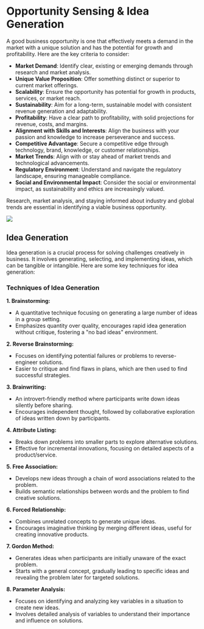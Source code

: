 # Opportunity Sensing & Idea Generation

A good business opportunity is one that effectively meets a demand in the market with a unique solution and has the potential for growth and profitability. Here are the key criteria to consider:

- **Market Demand**: Identify clear, existing or emerging demands through research and market analysis.
- **Unique Value Proposition**: Offer something distinct or superior to current market offerings.
- **Scalability**: Ensure the opportunity has potential for growth in products, services, or market reach.
- **Sustainability**: Aim for a long-term, sustainable model with consistent revenue generation and adaptability.
- **Profitability**: Have a clear path to profitability, with solid projections for revenue, costs, and margins.
- **Alignment with Skills and Interests**: Align the business with your passion and knowledge to increase perseverance and success.
- **Competitive Advantage**: Secure a competitive edge through technology, brand, knowledge, or customer relationships.
- **Market Trends**: Align with or stay ahead of market trends and technological advancements.
- **Regulatory Environment**: Understand and navigate the regulatory landscape, ensuring manageable compliance.
- **Social and Environmental Impact**: Consider the social or environmental impact, as sustainability and ethics are increasingly valued.

Research, market analysis, and staying informed about industry and global trends are essential in identifying a viable business opportunity.

![](https://alcorfund.com/wp-content/uploads/2020/08/MicrosoftTeams-image-4-1-1024x639.png)

##  Idea Generation

Idea generation is a crucial process for solving challenges creatively in business. It involves generating, selecting, and implementing ideas, which can be tangible or intangible. Here are some key techniques for idea generation:

### Techniques of Idea Generation

**1. Brainstorming:** 
- A quantitative technique focusing on generating a large number of ideas in a group setting.
- Emphasizes quantity over quality, encourages rapid idea generation without critique, fostering a "no bad ideas" environment.

**2. Reverse Brainstorming:**
- Focuses on identifying potential failures or problems to reverse-engineer solutions.
- Easier to critique and find flaws in plans, which are then used to find successful strategies.

**3. Brainwriting:**
- An introvert-friendly method where participants write down ideas silently before sharing.
- Encourages independent thought, followed by collaborative exploration of ideas written down by participants.

**4. Attribute Listing:**
- Breaks down problems into smaller parts to explore alternative solutions.
- Effective for incremental innovations, focusing on detailed aspects of a product/service.

**5. Free Association:**
- Develops new ideas through a chain of word associations related to the problem.
- Builds semantic relationships between words and the problem to find creative solutions.

**6. Forced Relationship:**
- Combines unrelated concepts to generate unique ideas.
- Encourages imaginative thinking by merging different ideas, useful for creating innovative products.

**7. Gordon Method:**
- Generates ideas when participants are initially unaware of the exact problem.
- Starts with a general concept, gradually leading to specific ideas and revealing the problem later for targeted solutions.

**8. Parameter Analysis:**
- Focuses on identifying and analyzing key variables in a situation to create new ideas.
- Involves detailed analysis of variables to understand their importance and influence on solutions.


